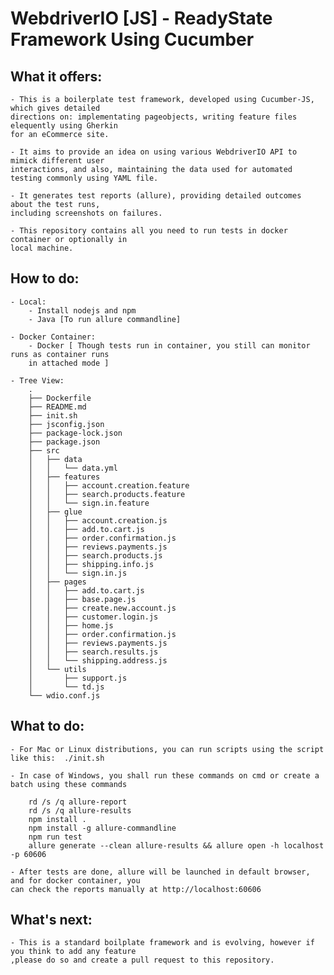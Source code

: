 # WebdriverIO [JS] - ReadyState Framework Using Cucumber

## What it offers:

    - This is a boilerplate test framework, developed using Cucumber-JS, which gives detailed
    directions on: implementating pageobjects, writing feature files elequently using Gherkin
    for an eCommerce site.

    - It aims to provide an idea on using various WebdriverIO API to mimick different user 
    interactions, and also, maintaining the data used for automated testing commonly using YAML file.

    - It generates test reports (allure), providing detailed outcomes about the test runs,
    including screenshots on failures.

    - This repository contains all you need to run tests in docker container or optionally in
    local machine.

## How to do:

    - Local:
        - Install nodejs and npm
        - Java [To run allure commandline]

    - Docker Container:
        - Docker [ Though tests run in container, you still can monitor runs as container runs
        in attached mode ]
    
    - Tree View:
        .
        ├── Dockerfile
        ├── README.md
        ├── init.sh
        ├── jsconfig.json
        ├── package-lock.json
        ├── package.json
        ├── src
        │   ├── data
        │   │   └── data.yml
        │   ├── features
        │   │   ├── account.creation.feature
        │   │   ├── search.products.feature
        │   │   └── sign.in.feature
        │   ├── glue
        │   │   ├── account.creation.js
        │   │   ├── add.to.cart.js
        │   │   ├── order.confirmation.js
        │   │   ├── reviews.payments.js
        │   │   ├── search.products.js
        │   │   ├── shipping.info.js
        │   │   └── sign.in.js
        │   ├── pages
        │   │   ├── add.to.cart.js
        │   │   ├── base.page.js
        │   │   ├── create.new.account.js
        │   │   ├── customer.login.js
        │   │   ├── home.js
        │   │   ├── order.confirmation.js
        │   │   ├── reviews.payments.js
        │   │   ├── search.results.js
        │   │   └── shipping.address.js
        │   └── utils
        │       ├── support.js
        │       └── td.js
        └── wdio.conf.js

## What to do:

    - For Mac or Linux distributions, you can run scripts using the script like this:  ./init.sh

    - In case of Windows, you shall run these commands on cmd or create a batch using these commands

        rd /s /q allure-report
        rd /s /q allure-results
        npm install .
        npm install -g allure-commandline
        npm run test
        allure generate --clean allure-results && allure open -h localhost -p 60606

    - After tests are done, allure will be launched in default browser, and for docker container, you
    can check the reports manually at http://localhost:60606

## What's next:

    - This is a standard boilplate framework and is evolving, however if you think to add any feature
    ,please do so and create a pull request to this repository.